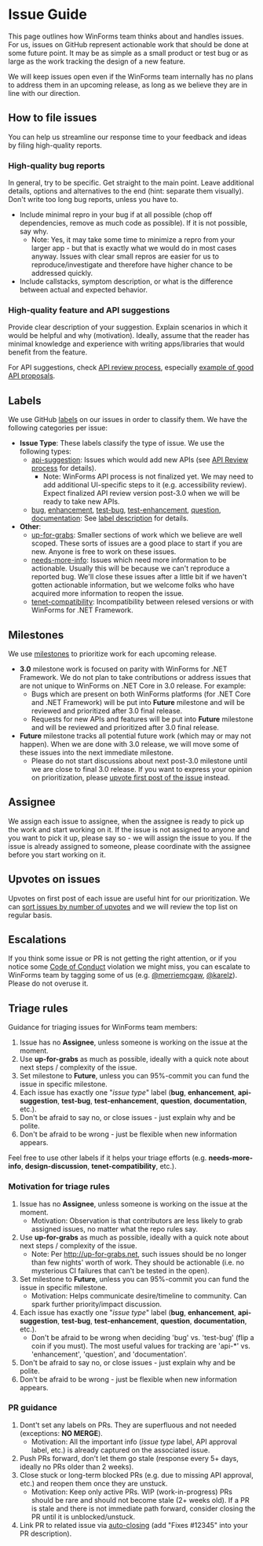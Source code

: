 # Issue Guide

This page outlines how WinForms team thinks about and handles issues.
For us, issues on GitHub represent actionable work that should be done at some future point.
It may be as simple as a small product or test bug or as large as the work tracking the design of a new feature.

We will keep issues open even if the WinForms team internally has no plans to address them in an upcoming release, as long as we believe they are in line with our direction.



## How to file issues

You can help us streamline our response time to your feedback and ideas by filing high-quality reports.

### High-quality bug reports

In general, try to be specific. Get straight to the main point. Leave additional details, options and alternatives to the end (hint: separate them visually). Don't write too long bug reports, unless you have to.

* Include minimal repro in your bug if at all possible (chop off dependencies, remove as much code as possible). If it is not possible, say why.
    * Note: Yes, it may take some time to minimize a repro from your larger app - but that is exactly what we would do in most cases anyway. Issues with clear small repros are easier for us to reproduce/investigate and therefore have higher chance to be addressed quickly.
* Include callstacks, symptom description, or what is the difference between actual and expected behavior.

### High-quality feature and API suggestions

Provide clear description of your suggestion. Explain scenarios in which it would be helpful and why (motivation).
Ideally, assume that the reader has minimal knowledge and experience with writing apps/libraries that would benefit from the feature.

For API suggestions, check [API review process](https://github.com/dotnet/corefx/blob/master/Documentation/project-docs/api-review-process.md), especially [example of good API proposals](https://github.com/dotnet/corefx/issues/271).



## Labels

We use GitHub [labels](https://github.com/dotnet/winforms/labels) on our issues in order to classify them. We have the following categories per issue:

* **Issue Type**: These labels classify the type of issue. We use the following types:
    * [api-suggestion](https://github.com/dotnet/winforms/labels/api-suggestion): Issues which would add new APIs (see [API Review process](https://github.com/dotnet/corefx/blob/master/Documentation/project-docs/api-review-process.md) for details).
        * Note: WinForms API process is not finalized yet. We may need to add additional UI-specific steps to it (e.g. accessibility review). Expect finalized API review version post-3.0 when we will be ready to take new APIs.
    * [bug](https://github.com/dotnet/winforms/labels/bug), [enhancement](https://github.com/dotnet/winforms/labels/enhancement), [test-bug](https://github.com/dotnet/winforms/labels/test-bug), [test-enhancement](https://github.com/dotnet/winforms/labels/test-enhancement), [question](https://github.com/dotnet/winforms/labels/question), [documentation](https://github.com/dotnet/winforms/labels/documentation): See [label description](https://github.com/dotnet/winforms/labels) for details.
* **Other**:
    * [up-for-grabs](https://github.com/dotnet/winforms/labels/up-for-grabs): Smaller sections of work which we believe are well scoped. These sorts of issues are a good place to start if you are new. Anyone is free to work on these issues.
    * [needs-more-info](https://github.com/dotnet/winforms/labels/needs-more-info): Issues which need more information to be actionable. Usually this will be because we can't reproduce a reported bug. We'll close these issues after a little bit if we haven't gotten actionable information, but we welcome folks who have acquired more information to reopen the issue.
    * [tenet-compatibility](https://github.com/dotnet/winforms/labels/tenet-compatibility): Incompatibility between relesed versions or with WinForms for .NET Framework.



## Milestones

We use [milestones](https://github.com/dotnet/winforms/milestones) to prioritize work for each upcoming release.

* **3.0** milestone work is focused on parity with WinForms for .NET Framework. We do not plan to take contributions or address issues that are not unique to WinForms on .NET Core in 3.0 release. For example:
    * Bugs which are present on both WinForms platforms (for .NET Core and .NET Framework) will be put into **Future** milestone and will be reviewed and prioritized after 3.0 final release.
    * Requests for new APIs and features will be put into **Future** milestone and will be reviewed and prioritized after 3.0 final release.
* **Future** milestone tracks all potential future work (which may or may not happen). When we are done with 3.0 release, we will move some of these issues into the next immediate milestone.
    * Please do not start discussions about next post-3.0 milestone until we are close to final 3.0 release. If you want to express your opinion on prioritization, please [upvote first post of the issue](#upvotes-on-issues) instead.



## Assignee

We assign each issue to assignee, when the assignee is ready to pick up the work and start working on it.
If the issue is not assigned to anyone and you want to pick it up, please say so - we will assign the issue to you.
If the issue is already assigned to someone, please coordinate with the assignee before you start working on it.



## Upvotes on issues

Upvotes on first post of each issue are useful hint for our prioritization.
We can [sort issues by number of upvotes](https://github.com/dotnet/winforms/issues?q=is%3Aissue+is%3Aopen+sort%3Areactions-%2B1-desc) and we will review the top list on regular basis.



## Escalations

If you think some issue or PR is not getting the right attention, or if you notice some [Code of Conduct](https://dotnetfoundation.org/code-of-conduct) violation we might miss, 
you can escalate to WinForms team by tagging some of us (e.g. [@merriemcgaw](https://github.com/merriemcgaw), [@karelz](https://github.com/karelz)). Please do not overuse it.



## Triage rules

Guidance for triaging issues for WinForms team members:

1. Issue has no **Assignee**, unless someone is working on the issue at the moment.
1. Use **up-for-grabs** as much as possible, ideally with a quick note about next steps / complexity of the issue.
1. Set milestone to **Future**, unless you can 95%-commit you can fund the issue in specific milestone.
1. Each issue has exactly one "*issue type*" label (**bug**, **enhancement**, **api-suggestion**, **test-bug**, **test-enhancement**, **question**, **documentation**, etc.).
1. Don't be afraid to say no, or close issues - just explain why and be polite.
1. Don't be afraid to be wrong - just be flexible when new information appears.

Feel free to use other labels if it helps your triage efforts (e.g. **needs-more-info**, **design-discussion**, **tenet-compatibility**, etc.).

### Motivation for triage rules

1. Issue has no **Assignee**, unless someone is working on the issue at the moment.
    * Motivation: Observation is that contributors are less likely to grab assigned issues, no matter what the repo rules say.
1. Use **up-for-grabs** as much as possible, ideally with a quick note about next steps / complexity of the issue.
    * Note: Per http://up-for-grabs.net, such issues should be no longer than few nights' worth of work. They should be actionable (i.e. no mysterious CI failures that can't be tested in the open).
1. Set milestone to **Future**, unless you can 95%-commit you can fund the issue in specific milestone.
    * Motivation: Helps communicate desire/timeline to community. Can spark further priority/impact discussion.
1. Each issue has exactly one "*issue type*" label (**bug**, **enhancement**, **api-suggestion**, **test-bug**, **test-enhancement**, **question**, **documentation**, etc.).
    * Don't be afraid to be wrong when deciding 'bug' vs. 'test-bug' (flip a coin if you must). The most useful values for tracking are 'api-&#42;' vs. 'enhancement', 'question', and 'documentation'.
1. Don't be afraid to say no, or close issues - just explain why and be polite.
1. Don't be afraid to be wrong - just be flexible when new information appears.

### PR guidance

1. Dont't set any  labels on PRs. They are superfluous and not needed (exceptions: **NO MERGE**).
    * Motivation: All the important info (*issue type* label, API approval label, etc.) is already captured on the associated issue.
1. Push PRs forward, don't let them go stale (response every 5+ days, ideally no PRs older than 2 weeks).
1. Close stuck or long-term blocked PRs (e.g. due to missing API approval, etc.) and reopen them once they are unstuck.
    * Motivation: Keep only active PRs. WIP (work-in-progress) PRs should be rare and should not become stale (2+ weeks old). If a PR is stale and there is not immediate path forward, consider closing the PR until it is unblocked/unstuck.
1. Link PR to related issue via [auto-closing](https://help.github.com/articles/closing-issues-via-commit-messages/) (add "Fixes #12345" into your PR description).
